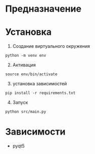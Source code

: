 # Предназначение
# Установка
1. Создание виртуального окружения
```
python -m venv env
```
2. Активация
```
source env/bin/activate
```
3. установка зависимостей
```
pip install -r requirements.txt
```
4. Запуск
```
python src/main.py
```
# Зависимости
* pyqt5
